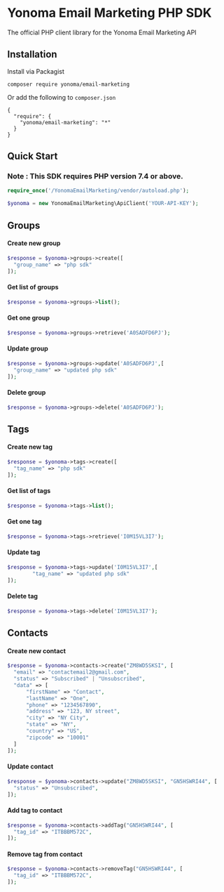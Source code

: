 # Yonoma Email Marketing PHP SDK

The official PHP client library for the Yonoma Email Marketing API

## Installation

Install via Packagist
```
composer require yonoma/email-marketing
```

Or add the following to `composer.json`
```
{
  "require": {
    "yonoma/email-marketing": "*"
  }
}
```

## Quick Start

### Note : This SDK requires PHP version 7.4 or above.

```php
require_once('/YonomaEmailMarketing/vendor/autoload.php');

$yonoma = new YonomaEmailMarketing\ApiClient('YOUR-API-KEY');
```
## Groups
#### Create new group
```php
$response = $yonoma->groups->create([
  "group_name" => "php sdk"
]);
```
#### Get list of groups
```php
$response = $yonoma->groups->list();
```
#### Get one group
```php
$response = $yonoma->groups->retrieve('A0SADFD6PJ');
```
#### Update group
```php
$response = $yonoma->groups->update('A0SADFD6PJ',[
  "group_name" => "updated php sdk"
]);
```
#### Delete group
```php
$response = $yonoma->groups->delete('A0SADFD6PJ');
```
## Tags
#### Create new tag
```php
$response = $yonoma->tags->create([
  "tag_name" => "php sdk"
]);
```
#### Get list of tags
```php
$response = $yonoma->tags->list();
```
#### Get one tag
```php
$response = $yonoma->tags->retrieve('I0M15VL3I7');
```
#### Update tag
```php
$response = $yonoma->tags->update('I0M15VL3I7',[
        "tag_name" => "updated php sdk"
]);
```
#### Delete tag
```php
$response = $yonoma->tags->delete('I0M15VL3I7');
```
## Contacts
#### Create new contact
```php
$response = $yonoma->contacts->create("ZM8WD5SKSI", [
  "email" => "contactemail2@gmail.com",
  "status" => "Subscribed" | "Unsubscribed",
  "data" => [
      "firstName" => "Contact",
      "lastName" => "One",
      "phone" => "1234567890",
      "address" => "123, NY street",
      "city" => "NY City",
      "state" => "NY",
      "country" => "US",
      "zipcode" => "10001"
  ]
]);
```
#### Update contact
```php
$response = $yonoma->contacts->update("ZM8WD5SKSI", "GN5HSWRI44", [
  "status" => "Unsubscribed",
]);
```
#### Add tag to contact
```php
$response = $yonoma->contacts->addTag("GN5HSWRI44", [
  "tag_id" => "ITBBBM572C",
]);
```
#### Remove tag from contact
```php
$response = $yonoma->contacts->removeTag("GN5HSWRI44", [
  "tag_id" => "ITBBBM572C",
]);
```